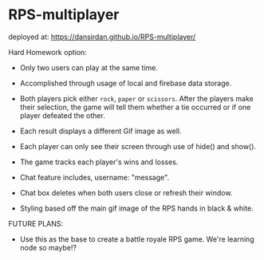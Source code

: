 # RPS-multiplayer

deployed at:
https://dansirdan.github.io/RPS-multiplayer/

Hard Homework option:

- Only two users can play at the same time.
- Accomplished through usage of local and firebase data storage.

- Both players pick either `rock`, `paper` or `scissors`. After the players make their selection, the game will tell them whether a tie occurred or if one player defeated the other.

- Each result displays a different Gif image as well.

- Each player can only see their screen through use of hide() and show().

- The game tracks each player's wins and losses.

- Chat feature includes, username: "message".
- Chat box deletes when both users close or refresh their window.

- Styling based off the main gif image of the RPS hands in black & white.

FUTURE PLANS:
- Use this as the base to create a battle royale RPS game. We're learning node so maybe!?
